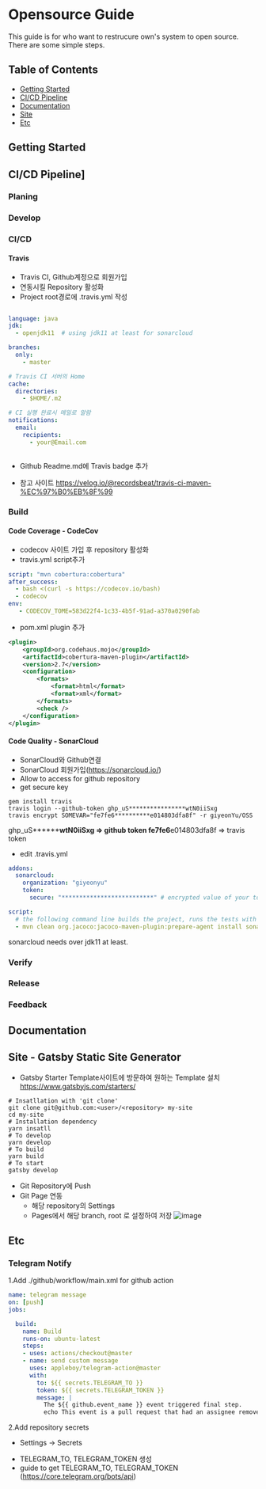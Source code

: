 # Opensource Guide

This guide is for who want to restrucure own's system to open source.
There are some simple steps.

## Table of Contents

 - [Getting Started](#getting-started)
 - [CI/CD Pipeline](#ci/cd-pipeline)
 - [Documentation](#documentation)
 - [Site](#site)
 - [Etc](#etc)

## Getting Started
## CI/CD Pipeline]

### Planing

### Develop

### CI/CD

#### Travis
- Travis CI, Github계정으로 회원가입
- 연동시킬 Repository 활성화
- Project root경로에 .travis.yml 작성  

```yml   

language: java
jdk:
  - openjdk11  # using jdk11 at least for sonarcloud

branches:
  only:
    - master

# Travis CI 서버의 Home
cache:
  directories:
    - $HOME/.m2

# CI 실행 완료시 메일로 알람
notifications:
  email:
    recipients:
      - your@Email.com
      
```
- Github Readme.md에 Travis badge 추가  
+ 참고 사이트  https://velog.io/@recordsbeat/travis-ci-maven-%EC%97%B0%EB%8F%99

### Build

#### Code Coverage - CodeCov
- codecov 사이트 가입 후 repository 활성화  
- travis.yml script추가  

```yml
script: "mvn cobertura:cobertura"
after_success:
  - bash <(curl -s https://codecov.io/bash)
  - codecov
env:
   - CODECOV_TOME=583d22f4-1c33-4b5f-91ad-a370a0290fab
```
- pom.xml plugin 추가 
 
```xml
<plugin>
	<groupId>org.codehaus.mojo</groupId>
	<artifactId>cobertura-maven-plugin</artifactId>
	<version>2.7</version>
	<configuration>
		<formats>
			<format>html</format>
			<format>xml</format>
		</formats>
		<check />
	</configuration>
</plugin>
```
#### Code Quality - SonarCloud
- SonarCloud와 Github연결  
- SonarCloud 회원가입(https://sonarcloud.io/)  
- Allow to access for github repository
- get secure key

```shell
gem install travis
travis login --github-token ghp_uS****************wtN0iiSxg
travis encrypt SOMEVAR="fe7fe6**********e014803dfa8f" -r giyeonYu/OSS
```
ghp_uS****************wtN0iiSxg => github token
fe7fe6**********e014803dfa8f => travis token
+ edit .travis.yml

```yml
addons:
  sonarcloud:
    organization: "giyeonyu"
    token:
      secure: "**************************" # encrypted value of your token

script:
  # the following command line builds the project, runs the tests with coverage and then execute the SonarCloud analysis
  - mvn clean org.jacoco:jacoco-maven-plugin:prepare-agent install sonar:sonar -Dsonar.login=c1a58ac2e42e06851dd4e9c8de969a76a1d53a1f
```
sonarcloud needs over jdk11 at least.

### Verify

### Release

### Feedback

## Documentation

## Site - Gatsby Static Site Generator
+ Gatsby Starter Template사이트에 방문하여 원하는 Template 설치 
  https://www.gatsbyjs.com/starters/  
```shell
# Insatllation with 'git clone'
git clone git@github.com:<user>/<repository> my-site
cd my-site
# Installation dependency
yarn insatll       
# To develop
yarn develop
# To build
yarn build
# To start
gatsby develop
```
+ Git Repository에 Push
+ Git Page 연동
  - 해당 repository의 Settings
  - Pages에서 해당 branch, root 로 설정하여 저장
  ![image](https://user-images.githubusercontent.com/20086137/114368273-36c37900-9bb8-11eb-9d9b-e090513ce31c.png)

## Etc
### Telegram Notify
1.Add ./github/workflow/main.xml for github action
```yml
name: telegram message
on: [push]
jobs:

  build:
    name: Build
    runs-on: ubuntu-latest
    steps:
    - uses: actions/checkout@master
    - name: send custom message
      uses: appleboy/telegram-action@master
      with:
        to: ${{ secrets.TELEGRAM_TO }}
        token: ${{ secrets.TELEGRAM_TOKEN }}
        message: |
          The ${{ github.event_name }} event triggered final step.
          echo This event is a pull request that had an assignee removed.
```
2.Add repository secrets
+ Settings ->  Secrets
- TELEGRAM_TO, TELEGRAM_TOKEN 생성
- guide to get TELEGRAM_TO, TELEGRAM_TOKEN (https://core.telegram.org/bots/api)



